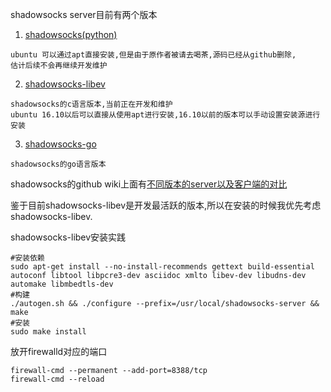 shadowsocks server目前有两个版本
1. [shadowsocks(python)](https://github.com/shadowsocks/shadowsocks)
```
ubuntu 可以通过apt直接安装,但是由于原作者被请去喝茶,源码已经从github删除,
估计后续不会再继续开发维护
```
2. [shadowsocks-libev](https://github.com/shadowsocks/shadowsocks-libev)
```
shadowsocks的c语言版本,当前正在开发和维护
ubuntu 16.10以后可以直接从使用apt进行安装,16.10以前的版本可以手动设置安装源进行安装
```
3. [shadowsocks-go](https://github.com/shadowsocks/shadowsocks-go)
```
shadowsocks的go语言版本
```
shadowsocks的github wiki上面有[不同版本的server以及客户端的对比](https://github.com/shadowsocks/shadowsocks/wiki/Feature-Comparison-across-Different-Versions)

鉴于目前shadowsocks-libev是开发最活跃的版本,所以在安装的时候我优先考虑shadowsocks-libev.

shadowsocks-libev安装实践
```
#安装依赖
sudo apt-get install --no-install-recommends gettext build-essential autoconf libtool libpcre3-dev asciidoc xmlto libev-dev libudns-dev automake libmbedtls-dev
#构建
./autogen.sh && ./configure --prefix=/usr/local/shadowsocks-server && make
#安装
sudo make install
```

放开firewalld对应的端口
```
firewall-cmd --permanent --add-port=8388/tcp
firewall-cmd --reload
```
